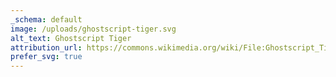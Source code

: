 ```yaml
---
_schema: default
image: /uploads/ghostscript-tiger.svg
alt_text: Ghostscript Tiger
attribution_url: https://commons.wikimedia.org/wiki/File:Ghostscript_Tiger.svg
prefer_svg: true
---
```


